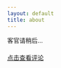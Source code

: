 ```yaml
---
layout: default
title: about
---
```


<div>客官请稍后...</div>

<div id="disqus_container">
    <div style="margin-bottom:20px" class="right">
        <script type="text/javascript" charset="utf-8">
        (function(){
          var _w = 86 , _h = 16;
          var param = {
            url:location.href,
            type:'6',
            count:'', /**是否显示分享数，1显示(可选)*/
            appkey:'', /**您申请的应用appkey,显示分享来源(可选)*/
            title:'', /**分享的文字内容(可选，默认为所在页面的title)*/
            pic:'', /**分享图片的路径(可选)*/
            ralateUid:'1812166904', /**关联用户的UID，分享微博会@该用户(可选)*/
            language:'zh_cn', /**设置语言，zh_cn|zh_tw(可选)*/
            rnd:new Date().valueOf()
          }
          var temp = [];
          for( var p in param ){
            temp.push(p + '=' + encodeURIComponent( param[p] || '' ) )
          }
          document.write('<iframe allowTransparency="true" frameborder="0" scrolling="no" src="http://hits.sinajs.cn/A1/weiboshare.html?' + temp.join('&') + '" width="'+ _w+'" height="'+_h+'"></iframe>')
        })()
        </script>
    </div>
    <a href="#" class="comment" onclick="return false;">点击查看评论</a>
    <div id="disqus_thread"></div>
</div>

<!--<iframe width="100%" height="75" class="share_self"  frameborder="0" scrolling="no" src="http://widget.weibo.com/weiboshow/index.php?language=&width=0&height=75&fansRow=2&ptype=1&speed=0&skin=5&isTitle=0&noborder=0&isWeibo=0&isFans=0&uid=1855270953&verifier=375b89d6&dpc=1"></iframe>-->

<script src="/js/post.js" type="text/javascript"></script>